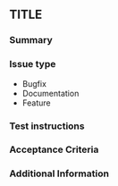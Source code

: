## TITLE

### Summary

<!-- Describe the change below, including rationale and design decisions -->

<!-- HINT: Include "Fixes #nnn" if you are fixing an existing issue -->

### Issue type

<!-- Pick one below and delete the rest -->
- Bugfix
- Documentation
- Feature

### Test instructions

<!-- Please provide instructions for testing this PR -->

### Acceptance Criteria

<!-- Please list criteria required to ensure this change has been sufficiently reviewed.  -->

<!-- Example ticklist:
  - [ ] GitHub Actions Build passes.
  - [ ] Documentation updated.
-->

### Additional Information

<!-- Include additional information to help people understand the change here -->

<!-- Paste verbatim command output below, e.g. before and after your change -->

```text

```